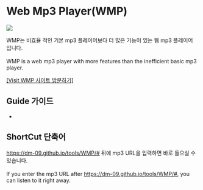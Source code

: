 # Web Mp3 Player(WMP)

<a href="https://dm-09.github.io/tools/WMP/"><img src="https://hits.seeyoufarm.com/api/count/incr/badge.svg?url=https%3A%2F%2Fdm-09.github.io%2Ftools%2FWMP%2F&count_bg=%233DABC8&title_bg=%23555555&icon=&icon_color=%23E7E7E7&title=Visit+WMP&edge_flat=false"/></a><br>

WMP는 비효율 적인 기본 mp3 플레이어보다 더 많은 기능이 있는 웹 mp3 플레이어 입니다. <br><br>
WMP is a web mp3 player with more features than the inefficient basic mp3 player.

<a href="https://dm-09.github.io/tools/WMP/">[Visit WMP 사이트 방문하기]</a>
## Guide 가이드
-

## ShortCut 단축어
https://dm-09.github.io/tools/WMP/# 뒤에 mp3 URL을 입력하면 바로 들으실 수 있습니다.<br><br>
If you enter the mp3 URL after https://dm-09.github.io/tools/WMP/#, you can listen to it right away.
